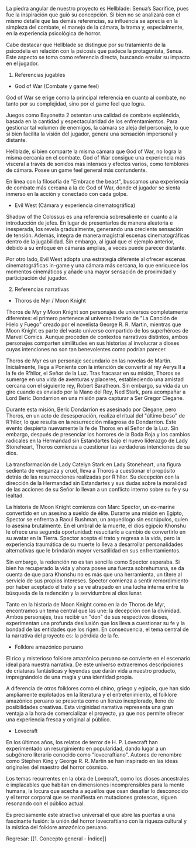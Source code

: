 
La piedra angular de nuestro proyecto es Hellblade: Senua’s Sacrifice, pues fue la inspiración que guió su concepción. Si bien no se analizará con el mismo detalle que las demás referencias, su influencia se aprecia en la simpleza del combate, el manejo de la cámara, la trama y, especialmente, en la experiencia psicológica de horror.

Cabe destacar que Hellblade se distingue por su tratamiento de la psicodelia en relación con la psicosis que padece la protagonista, Senua. Este aspecto se toma como referencia directa, buscando emular su impacto en el jugador.

1. Referencias jugables

- God of War (Combate y game feel)

God of War se erige como la principal referencia en cuanto al combate, no tanto por su complejidad, sino por el game feel que logra.

Juegos como Bayonetta 2 ostentan una calidad de combate espléndida, basada en la cantidad y espectacularidad de los enfrentamientos. Para gestionar tal volumen de enemigos, la cámara se aleja del personaje, lo que si bien facilita la visión del jugador, genera una sensación impersonal y distante.

Hellblade, si bien comparte la misma cámara que God of War, no logra la misma cercanía en el combate. God of War consigue una experiencia más visceral a través de sonidos más intensos y efectos varios, como temblores de cámara. Posee un game feel general más contundente.

En línea con la filosofía de "Embrace the beast", buscamos una experiencia de combate más cercana a la de God of War, donde el jugador se sienta inmerso en la acción y conectado con cada golpe.

- Evil West (Cámara y experiencia cinematográfica)

Shadow of the Colossus es una referencia sobresaliente en cuanto a la introducción de jefes. En lugar de presentarlos de manera aleatoria e inesperada, los revela gradualmente, generando una creciente sensación de tensión. Además, integra de manera magistral escenas cinematográficas dentro de la jugabilidad. Sin embargo, al igual que el ejemplo anterior, debido a su enfoque en cámaras amplias, a veces puede parecer distante.

Por otro lado, Evil West adopta una estrategia diferente al ofrecer escenas cinematográficas in-game y una cámara más cercana, lo que enriquece los momentos cinemáticos y añade una mayor sensación de proximidad y participación del jugador.

2. Referencias narrativas

+ Thoros de Myr / Moon Knight

Thoros de Myr y Moon Knight son personajes de universos completamente diferentes: el primero pertenece al universo literario de "La Canción de Hielo y Fuego" creado por el novelista George R. R. Martin, mientras que Moon Knight es parte del vasto universo compartido de los superhéroes de Marvel Comics. Aunque proceden de contextos narrativos distintos, ambos personajes comparten similitudes en sus historias al involucrar a dioses cuyas intenciones no son tan benevolentes como podrían parecer.

Thoros de Myr es un personaje secundario en las novelas de Martin. Inicialmente, llega a Poniente con la intención de convertir al rey Aerys II a la fe de R'hllor, el Señor de la Luz. Tras fracasar en su misión, Thoros se sumerge en una vida de aventuras y placeres, estableciendo una amistad cercana con el siguiente rey, Robert Baratheon. Sin embargo, su vida da un giro cuando es enviado por la Mano del Rey, Ned Stark, para acompañar a Lord Beric Dondarrion en una misión para capturar a Ser Gregor Clegane.

Durante esta misión, Beric Dondarrion es asesinado por Clegane, pero Thoros, en un acto de desesperación, realiza el ritual del "último beso" de R'hllor, lo que resulta en la resurrección milagrosa de Dondarrion. Este evento despierta nuevamente la fe de Thoros en el Señor de la Luz. Sin embargo, después de presenciar los horrores de la Boda Roja y los cambios radicales en la Hermandad sin Estandartes bajo el nuevo liderazgo de Lady Stoneheart, Thoros comienza a cuestionar las verdaderas intenciones de su dios.

La transformación de Lady Catelyn Stark en Lady Stoneheart, una figura sedienta de venganza y cruel, lleva a Thoros a cuestionar el propósito detrás de las resurrecciones realizadas por R'hllor. Su decepción con la dirección de la Hermandad sin Estandartes y sus dudas sobre la moralidad de las acciones de su Señor lo llevan a un conflicto interno sobre su fe y su lealtad.

La historia de Moon Knight comienza con Marc Spector, un ex-marine convertido en un asesino a sueldo de élite. Durante una misión en Egipto, Spector se enfrenta a Raoul Bushman, un arqueólogo sin escrúpulos, quien lo asesina brutalmente. En el umbral de la muerte, el dios egipcio Khonshu le ofrece una segunda oportunidad: resucitarlo a cambio de convertirlo en su avatar en la Tierra. Spector acepta el trato y regresa a la vida, pero la experiencia traumática de su muerte lo lleva a desarrollar personalidades alternativas que le brindarán mayor versatilidad en sus enfrentamientos.

Sin embargo, la redención no es tan sencilla como Spector esperaba. Si bien ha recuperado la vida y ahora posee una fuerza sobrehumana, se da cuenta de que para Khonshu no es más que una herramienta, un títere al servicio de sus propios intereses. Spector comienza a sentir remordimiento por haber aceptado el trato y se ve atrapado en una lucha interna entre la búsqueda de la redención y la servidumbre al dios lunar.

Tanto en la historia de Moon Knight como en la de Thoros de Myr, encontramos un tema central que las une: la decepción con la divinidad. Ambos personajes, tras recibir un "don" de sus respectivos dioses, experimentan una profunda desilusión que los lleva a cuestionar su fe y la bondad de las entidades que los rigen. En consecuencia, el tema central de la narrativa del proyecto es: la pérdida de la fe.

+ Folklore amazónico peruano

El rico y misterioso folklore amazónico peruano se convierte en el escenario ideal para nuestra narrativa. De este universo extraeremos descripciones de criaturas fantásticas y leyendas que darán vida a nuestro producto, impregnándolo de una magia y una identidad propia.

A diferencia de otros folklores como el chino, griego y egipcio, que han sido ampliamente explotados en la literatura y el entretenimiento, el folklore amazónico peruano se presenta como un lienzo inexplorado, lleno de posibilidades creativas. Esta virginidad narrativa representa una gran ventaja a la hora de comercializar el proyecto, ya que nos permite ofrecer una experiencia fresca y original al público.

+ Lovecraft

En los últimos años, los relatos de terror de H. P. Lovecraft han experimentado un resurgimiento en popularidad, dando lugar a un subgénero literario conocido como "lovecraftiano". Autores de renombre como Stephen King y George R. R. Martin se han inspirado en las ideas originales del maestro del horror cósmico.

Los temas recurrentes en la obra de Lovecraft, como los dioses ancestrales e implacables que habitan en dimensiones incomprensibles para la mente humana, la locura que acecha a aquellos que osan desafiar lo desconocido y el terror corporal que se manifiesta en mutaciones grotescas, siguen resonando con el público actual.

Es precisamente este atractivo universal el que abre las puertas a una fascinante fusión: la unión del horror lovecraftiano con la riqueza cultural y la mística del folklore amazónico peruano.


Regresar: [[1. Concepto general - Índice]]
